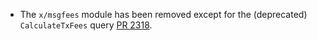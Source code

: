 * The `x/msgfees` module has been removed except for the (deprecated) `CalculateTxFees` query [PR 2318](https://github.com/provenance-io/provenance/pull/2318).
